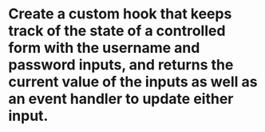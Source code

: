 # Create a custom hook that keeps track of the state of a controlled form with the username and password inputs, and returns the current value of the inputs as well as an event handler to update either input.
